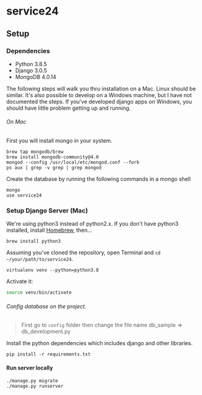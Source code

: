 # service24 

## Setup

### Dependencies

- Python 3.8.5
- Django 3.0.5
- MongoDB 4.0.14

The following steps will walk you thru installation on a Mac. Linux should be similar. It's also possible to develop 
on a Windows machine, but I have not documented the steps. If you've developed django apps on Windows, you should have little problem getting up and running.

###### On Mac
First you will install mongo in your system.

````
brew tap mongodb/brew
brew install mongodb-community@4.0
mongod --config /usr/local/etc/mongod.conf --fork
ps aux | grep -v grep | grep mongod
````

Create the database by running the following commands in a mongo shell
```angular2html
mongo
use service24
```

### Setup Django Server (Mac)
We're using python3 instead of python2.x. If you don't have python3 installed,
install [Homebrew](http://brew.sh), then…

```
brew install python3
```

Assuming you've cloned the repository, open Terminal and `cd ~/your/path/to/service24`.


```bash/zsh
virtualenv venv --python=python3.8
```

Activate it:

```bash
source venv/bin/activate
```

###### Config database on the project.
> First go to `config` folder then change the file name db_sample => db_development.py

Install the python dependencies which includes django and other libraries.

```
pip install -r requirements.txt
```

#### Run server locally
```
./manage.py migrate
./manage.py runserver
```
